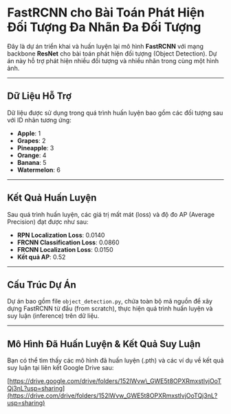 # FastRCNN cho Bài Toán Phát Hiện Đối Tượng Đa Nhãn Đa Đối Tượng

Đây là dự án triển khai và huấn luyện lại mô hình **FastRCNN** với mạng backbone **ResNet** cho bài toán phát hiện đối tượng (Object Detection). Dự án này hỗ trợ phát hiện nhiều đối tượng và nhiều nhãn trong cùng một hình ảnh.

---

## Dữ Liệu Hỗ Trợ

Dữ liệu được sử dụng trong quá trình huấn luyện bao gồm các đối tượng sau với ID nhãn tương ứng:

* **Apple**: 1
* **Grapes**: 2
* **Pineapple**: 3
* **Orange**: 4
* **Banana**: 5
* **Watermelon**: 6

---

## Kết Quả Huấn Luyện

Sau quá trình huấn luyện, các giá trị mất mát (loss) và độ đo AP (Average Precision) đạt được như sau:

* **RPN Localization Loss**: 0.0140
* **FRCNN Classification Loss**: 0.0860
* **FRCNN Localization Loss**: 0.0150
* **Kết quả AP**: 0.52

---

## Cấu Trúc Dự Án

Dự án bao gồm file `object_detection.py`, chứa toàn bộ mã nguồn để xây dựng FastRCNN từ đầu (from scratch), thực hiện quá trình huấn luyện và suy luận (inference) trên dữ liệu.

---

## Mô Hình Đã Huấn Luyện & Kết Quả Suy Luận

Bạn có thể tìm thấy các mô hình đã huấn luyện (.pth) và các ví dụ về kết quả suy luận tại liên kết Google Drive sau:

[https://drive.google.com/drive/folders/152lWvw\_GWE5t8OPXRmxstlvjOoTQj3nL?usp=sharing](https://drive.com/drive/folders/152lWvw_GWE5t8OPXRmxstlvjOoTQj3nL?usp=sharing)
